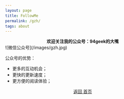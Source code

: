 ```yaml
---
layout: page
title: FollowMe
permalink: /gzh/
tags: about
---
```

<div class="mt3" style="text-align: center">
    <B> 欢迎关注我的公众号：94geek的大嘴</B>
</div>
![微信公众号](/images/gzh.jpg)

公众号的优势：
- 更多的互动机会；  
- 更快的更新速度；  
- 更方便的阅读体验；  

<div class="mt3" style="text-align: center">
  <a href="{{ site.baseurl }}/" class="button button-blue button-big">返回
  首页</a>
</div>
